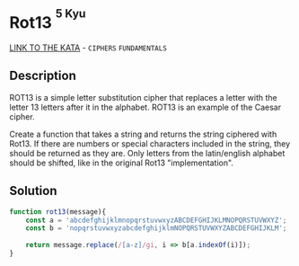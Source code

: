 # Rot13 <sup><sup>5 Kyu</sup></sup>
[LINK TO THE KATA](https://www.codewars.com/kata/530e15517bc88ac656000716) - `CIPHERS` `FUNDAMENTALS`


## Description
ROT13 is a simple letter substitution cipher that replaces a letter with the letter 13 letters after it in the alphabet. ROT13 is an example of the Caesar cipher.

Create a function that takes a string and returns the string ciphered with Rot13. If there are numbers or special characters included in the string, they should be returned as they are. Only letters from the latin/english alphabet should be shifted, like in the original Rot13 "implementation".

## Solution
```javascript
function rot13(message){
    const a = 'abcdefghijklmnopqrstuvwxyzABCDEFGHIJKLMNOPQRSTUVWXYZ';
    const b = 'nopqrstuvwxyzabcdefghijklmNOPQRSTUVWXYZABCDEFGHIJKLM';
    
    return message.replace(/[a-z]/gi, i => b[a.indexOf(i)]);
}
```
